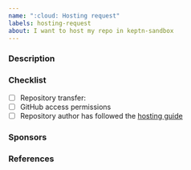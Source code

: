 ```yaml
---
name: ":cloud: Hosting request"
labels: hosting-request
about: I want to host my repo in keptn-sandbox
---
```


### Description

<!-- Some context around your integration here -->

### Checklist
- [ ] Repository transfer: <your-repo-here>
- [ ] GitHub access permissions
- [ ] Repository author has followed the [hosting guide](https://github.com/keptn-sandbox/contributing/blob/master/CONTRIBUTING.md) 

### Sponsors
  
### References

<!-- Link related issues and materials here -->
